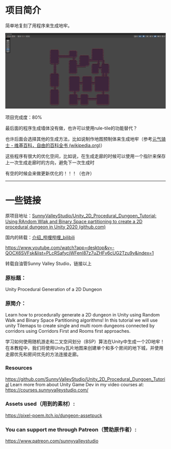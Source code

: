 # 项目简介

简单地复刻了用程序来生成地牢。

![](./theFinalEffect.png)

项目完成度：80%

最后面的程序生成墙体没有做，也许可以使用rule-tile的功能替代？

也许后面会选择其他的生成方法，比如说制作地图预制体来生成地牢（参考[元气骑士 - 维基百科，自由的百科全书 (wikipedia.org)](https://zh.wikipedia.org/wiki/%E5%85%83%E6%B0%94%E9%AA%91%E5%A3%AB)）

这些程序有很大的优化空间，比如说，在生成走廊的时候可以使用一个指针来保存上一次生成走廊时的方向，避免下一次生成时

有空的时候会来做更新优化的！！！（也许）

---

# 一些链接

原项目地址：[SunnyValleyStudio/Unity_2D_Procedural_Dungoen_Tutorial: Using RAndom Wlak and Binary Space partitioning to create a 2D procedural dungeon in Unity 2020 (github.com)](https://github.com/SunnyValleyStudio/Unity_2D_Procedural_Dungoen_Tutorial)

国内的转载：[介绍_哔哩哔哩_bilibili](https://www.bilibili.com/video/BV1Ee4y1W7Uu?p=1&vd_source=56e8fdea1840126840d1260a558908b9)

https://www.youtube.com/watch?app=desktop&v=-QOCX6SVFsk&list=PLcRSafycjWFenI87z7uZHFv6cUG2Tzu9v&index=1

转载自油管Sunny Valley Studio，链接以上



### 原标题：

Unity Procedural Generation of a 2D Dungeon



### 原简介：

Learn how to procedurally generate a 2D dungeon in Unity using Random Walk and Binary Space Partitioning algorithms! In this tutorial we will use unity Tilemaps to create single and multi room dungeons connected by corridors using Corridors First and Rooms first approaches. 

学习如何使用随机游走和二叉空间划分（BSP）算法在Unity中生成一个2D地牢！在本教程中，我们将使用Unity瓦片地图来创建单个和多个房间的地下城，并使用走廊优先和房间优先的方法连接走廊。



### Resources

https://github.com/SunnyValleyStudio/Unity_2D_Procedural_Dungoen_Tutorial
Learn more from about Unity Game Dev in my video courses at:
https://courses.sunnyvalleystudio.com/



### Assets used（用到的素材）:

https://pixel-poem.itch.io/dungeon-assetpuck



### You can support me through Patreon（赞助原作者）:

https://www.patreon.com/sunnyvalleystudio
